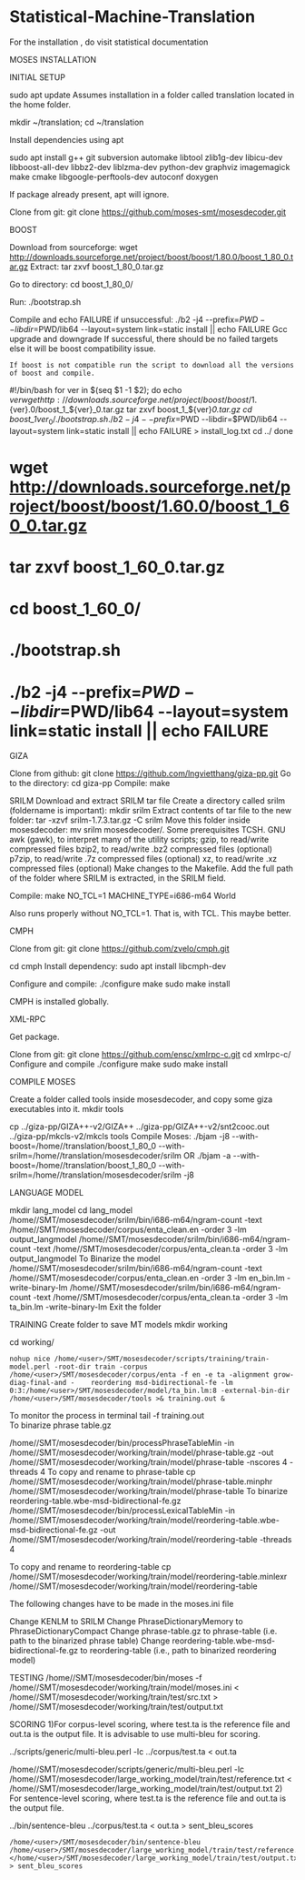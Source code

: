 # Statistical-Machine-Translation

For the  installation , do visit statistical documentation

MOSES INSTALLATION

INITIAL SETUP
	
sudo apt update
Assumes installation in a folder called translation located in the home folder.

mkdir ~/translation; cd ~/translation

Install dependencies using apt

sudo apt install g++ git subversion automake libtool zlib1g-dev libicu-dev libboost-all-dev libbz2-dev liblzma-dev python-dev graphviz imagemagick make cmake libgoogle-perftools-dev autoconf doxygen

If package already present, apt will ignore.

Clone from git: git clone https://github.com/moses-smt/mosesdecoder.git

BOOST

Download from sourceforge: wget http://downloads.sourceforge.net/project/boost/boost/1.80.0/boost_1_80_0.tar.gz
Extract: tar zxvf boost_1_80_0.tar.gz

Go to directory: cd boost_1_80_0/

Run: ./bootstrap.sh

Compile and
echo FAILURE if unsuccessful: ./b2 -j4 --prefix=$PWD --libdir=$PWD/lib64 --layout=system link=static install || echo FAILURE
Gcc upgrade and downgrade 
If successful, there should be no failed targets else it will be boost compatibility issue. 

	If boost is not compatible run the script to download all the versions of boost and compile.
 
#!/bin/bash
for ver in $(seq $1 -1 $2); do
  echo $ver
  wget http://downloads.sourceforge.net/project/boost/boost/1.${ver}.0/boost_1_${ver}_0.tar.gz
  tar zxvf boost_1_${ver}_0.tar.gz
  cd boost_1_${ver}_0/
  ./bootstrap.sh
  ./b2 -j4 --prefix=$PWD --libdir=$PWD/lib64 --layout=system link=static install || echo FAILURE > install_log.txt
  cd ../
done

# wget http://downloads.sourceforge.net/project/boost/boost/1.60.0/boost_1_60_0.tar.gz
# tar zxvf boost_1_60_0.tar.gz
# cd boost_1_60_0/
# ./bootstrap.sh
# ./b2 -j4 --prefix=$PWD --libdir=$PWD/lib64 --layout=system link=static install || echo FAILURE


GIZA

Clone from github: git clone https://github.com/lngvietthang/giza-pp.git
Go to the directory: cd giza-pp
Compile: make

SRILM
Download and extract SRILM tar file
Create a directory called srilm (foldername is important): mkdir srilm
Extract contents of tar file to the new folder: tar -xzvf srilm-1.7.3.tar.gz -C srilm
Move this folder inside mosesdecoder: mv srilm mosesdecoder/. 
Some prerequisites
TCSH.
GNU awk (gawk), to interpret many of the utility scripts;
gzip, to read/write compressed files
bzip2, to read/write .bz2 compressed files (optional)
p7zip, to read/write .7z compressed files (optional)
xz, to read/write .xz compressed files (optional)
Make changes to the Makefile.
Add the full path of the folder where SRILM is extracted, in the SRILM field.

Compile: make NO_TCL=1 MACHINE_TYPE=i686-m64 World

Also runs properly without NO_TCL=1. That is, with TCL. This maybe better.


CMPH

Clone from git: git clone https://github.com/zvelo/cmph.git

cd cmph
Install dependency: sudo apt install libcmph-dev

Configure and compile:
./configure
make
sudo make install

CMPH is installed globally.



XML-RPC

Get package. 

Clone from git: git clone https://github.com/ensc/xmlrpc-c.git
cd xmlrpc-c/
Configure and compile
./configure
make
sudo make install

COMPILE MOSES


Create a folder called tools inside mosesdecoder, and copy some giza executables into it.
mkdir tools

cp ../giza-pp/GIZA++-v2/GIZA++ ../giza-pp/GIZA++-v2/snt2cooc.out ../giza-pp/mkcls-v2/mkcls tools
Compile Moses: ./bjam -j8 --with-boost=/home/<user>/translation/boost_1_80_0 --with-srilm=/home/<user>/translation/mosesdecoder/srilm
				OR
./bjam -a --with-boost=/home/<user>/translation/boost_1_80_0 --with-srilm=/home/<user>/translation/mosesdecoder/srilm -j8




LANGUAGE MODEL

mkdir lang_model
cd lang_model
 /home/<user>/SMT/mosesdecoder/srilm/bin/i686-m64/ngram-count -text /home/<user>/SMT/mosesdecoder/corpus/enta_clean.en -order 3 -lm output_langmodel
  /home/<user>/SMT/mosesdecoder/srilm/bin/i686-m64/ngram-count -text /home/<user>/SMT/mosesdecoder/corpus/enta_clean.ta -order 3 -lm output_langmodel
  To Binarize the model
     /home/<user>/SMT/mosesdecoder/srilm/bin/i686-m64/ngram-count -text /home/<user>/SMT/mosesdecoder/corpus/enta_clean.en  -order 3 -lm en_bin.lm -write-binary-lm
     /home/<user>/SMT/mosesdecoder/srilm/bin/i686-m64/ngram-count -text /home/<user>/SMT/mosesdecoder/corpus/enta_clean.ta  -order 3 -lm ta_bin.lm -write-binary-lm
Exit the folder

TRAINING 
Create folder to save MT models
mkdir working

cd working/

    nohup nice /home/<user>/SMT/mosesdecoder/scripts/training/train-model.perl -root-dir train -corpus /home/<user>/SMT/mosesdecoder/corpus/enta -f en -e ta -alignment grow-diag-final-and -    reordering msd-bidirectional-fe -lm 0:3:/home/<user>/SMT/mosesdecoder/model/ta_bin.lm:8 -external-bin-dir /home/<user>/SMT/mosesdecoder/tools >& training.out &
    
To monitor the process in terminal 
	tail -f training.out	 
To binarize phrase table.gz

/home/<user>/SMT/mosesdecoder/bin/processPhraseTableMin -in /home/<user>/SMT/mosesdecoder/working/train/model/phrase-table.gz -out /home/<user>/SMT/mosesdecoder/working/train/model/phrase-table -nscores 4 -threads 4 
 To copy and rename to phrase-table
 cp /home/<user>/SMT/mosesdecoder/working/train/model/phrase-table.minphr /home/<user>/SMT/mosesdecoder/working/train/model/phrase-table
To binarize reordering-table.wbe-msd-bidirectional-fe.gz
 /home/<user>/SMT/mosesdecoder/bin/processLexicalTableMin -in /home/<user>/SMT/mosesdecoder/working/train/model/reordering-table.wbe-msd-bidirectional-fe.gz -out /home/<user>/SMT/mosesdecoder/working/train/model/reordering-table -threads 4


 To copy and rename to reordering-table
 cp /home/<user>/SMT/mosesdecoder/working/train/model/reordering-table.minlexr /home/<user>/SMT/mosesdecoder/working/train/model/reordering-table

The following changes have to be made in the moses.ini file

Change KENLM to SRILM
Change PhraseDictionaryMemory to PhraseDictionaryCompact
Change phrase-table.gz to phrase-table (i.e. path to the binarized phrase table)
Change reordering-table.wbe-msd-bidirectional-fe.gz to reordering-table (i.e., path to binarized reordering model)

TESTING
/home/<user>/SMT/mosesdecoder/bin/moses -f /home/<user>/SMT/mosesdecoder/working/train/model/moses.ini < /home/<user>/SMT/mosesdecoder/working/train/test/src.txt > /home/<user>/SMT/mosesdecoder/working/train/test/output.txt


SCORING 
1)For corpus-level scoring, where test.ta is the reference file and out.ta is the output file. It is advisable to use multi-bleu for scoring.

../scripts/generic/multi-bleu.perl -lc ../corpus/test.ta < out.ta

/home/<user>/SMT/mosesdecoder/scripts/generic/multi-bleu.perl -lc /home/<user>/SMT/mosesdecoder/large_working_model/train/test/reference.txt < /home/<user>/SMT/mosesdecoder/large_working_model/train/test/output.txt
2) For sentence-level scoring, where test.ta is the reference file and out.ta is the output file.

../bin/sentence-bleu ../corpus/test.ta < out.ta > sent_bleu_scores


	/home/<user>/SMT/mosesdecoder/bin/sentence-bleu /home/<user>/SMT/mosesdecoder/large_working_model/train/test/reference.txt </home/<user>/SMT/mosesdecoder/large_working_model/train/test/output.txt > sent_bleu_scores








  
